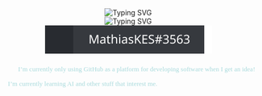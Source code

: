 <link href='https://fonts.googleapis.com/css?family=Fira%20Code' rel='stylesheet'>

<!-- Title -->
<div align="center">
    <img src="https://readme-typing-svg.demolab.com?font=Fira+Code&weight=700&duration=2500&pause=1000&color=E63946&center=true&vCenter=true&repeat=false&width=435&lines=Mathias+K.+E.+S%C3%B8rensen" alt="Typing SVG" />
    <br/>
    <img src="https://readme-typing-svg.demolab.com?font=Fira+Code&weight=300&pause=1000&color=F1FAEE&center=true&vCenter=true&width=435&lines=AI+enthusiast;C%2B%2B+and+Python enjoyer" alt="Typing SVG" />
</div>

<!-- Social badges -->

<div align="center"style="margin-bottom: 20px">
    <img src="discord-badge.svg">
</div>

<!-- Intro -->
<div align="left">
    <p style="font-size: 13px; color: #A8DADC; font-family: 'Fira Code'; margin-bottom: 5px">
        👨🏽‍💻 I’m currently only using GitHub as a platform for developing software when I get an idea!
    </p>
    <p style="font-size: 13px; color: #A8DADC; font-family: 'Fira Code'; margin-bottom: 5px">
        🌱 I’m currently learning AI and other stuff that interest me.
    </p>
</div>